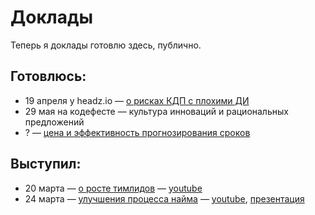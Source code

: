 # Доклады

Теперь я доклады готовлю здесь, публично.

## Готовлюсь:

- 19 апреля у headz.io — [о рисках КДП с плохими ДИ](kdp.md)
- 29 мая на кодефесте — культура инноваций и рациональных предложений
- ? — [цена и эффективность прогнозирования сроков](estimation_and_tracking.md)

## Выступил:

- 20 марта — [о росте тимлидов](podlodka-2021-03-20.md) — [youtube](https://www.youtube.com/watch?v=-ZXhMJ4M9xI)
- 24 марта — [улучшения процесса найма](softwise-2021-03-24.md) — [youtube](https://www.youtube.com/watch?v=CuBmbnGeC6M), [презентация](hiring-bulk-vs-iterations.key)
